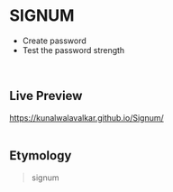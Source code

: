 # SIGNUM

  - Create password
  - Test the password strength
<br>

## Live Preview
https://kunalwalavalkar.github.io/Signum/
<br>
<br>

## Etymology

> signum
